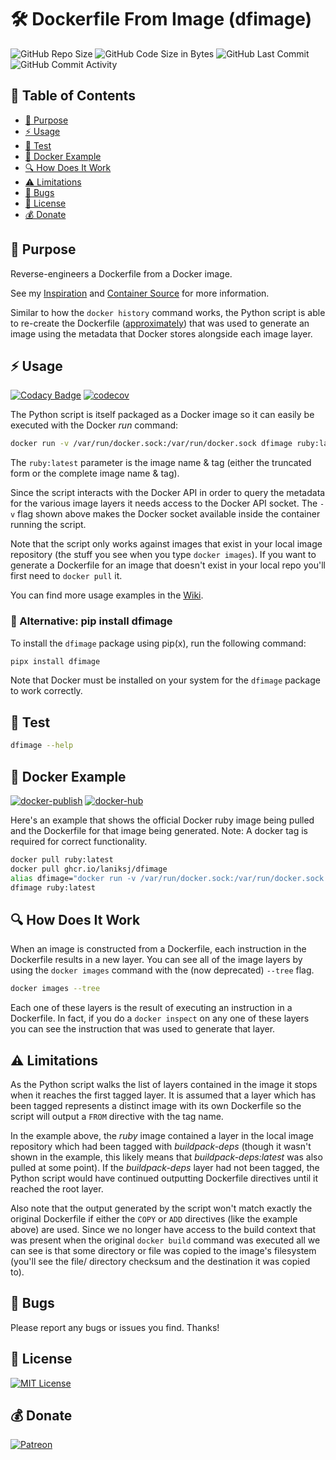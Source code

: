 # 🛠️ Dockerfile From Image (dfimage)

![GitHub Repo Size](https://img.shields.io/github/repo-size/laniksj/dfimage)
![GitHub Code Size in Bytes](https://img.shields.io/github/languages/code-size/laniksj/dfimage)
![GitHub Last Commit](https://img.shields.io/github/last-commit/laniksj/dfimage)
![GitHub Commit Activity](https://img.shields.io/github/commit-activity/m/laniksj/dfimage)

## 📑 Table of Contents

- [🎯 Purpose](#-purpose)
- [⚡ Usage](#-usage)
- [🧪 Test](#-test)
- [🐋 Docker Example](#-docker-example)
- [🔍 How Does It Work](#-how-does-it-work)
- [⚠️ Limitations](#️-limitations)
- [🐛 Bugs](#-bugs)
- [📝 License](#-license)
- [💰 Donate](#-donate)

## 🎯 Purpose

Reverse-engineers a Dockerfile from a Docker image.

See my [Inspiration](https://github.com/CenturyLinkLabs/dockerfile-from-image) and
[Container Source](https://hub.docker.com/r/chenzj/dfimage/) for more information.

Similar to how the `docker history` command works, the Python script is able to
re-create the Dockerfile ([approximately](#️-limitations)) that was used to
generate an image using the metadata that Docker stores alongside each image layer.

## ⚡ Usage

[![Codacy Badge](https://app.codacy.com/project/badge/Grade/e49393ee816646f28044e4d4f386f5ac)](https://www.codacy.com/gh/LanikSJ/dfimage/dashboard?utm_source=github.com&utm_medium=referral&utm_content=LanikSJ/dfimage&utm_campaign=Badge_Grade)
[![codecov](https://codecov.io/gh/LanikSJ/dfimage/branch/master/graph/badge.svg)](https://codecov.io/gh/LanikSJ/dfimage)

The Python script is itself packaged as a Docker image so it can easily be
executed with the Docker _run_ command:

```bash
docker run -v /var/run/docker.sock:/var/run/docker.sock dfimage ruby:latest
```

The `ruby:latest` parameter is the image name & tag (either the truncated form
or the complete image name & tag).

Since the script interacts with the Docker API in order to query the metadata
for the various image layers it needs access to the Docker API socket. The `-v`
flag shown above makes the Docker socket available inside the container running
the script.

Note that the script only works against images that exist in your local image
repository (the stuff you see when you type `docker images`). If you want to
generate a Dockerfile for an image that doesn't exist in your local repo you'll
first need to `docker pull` it.

You can find more usage examples in the [Wiki](https://github.com/LanikSJ/dfimage/wiki).

### 🐍 Alternative: pip install dfimage

To install the `dfimage` package using pip(x), run the following command:

```bash
pipx install dfimage
```

Note that Docker must be installed on your system for the `dfimage` package to
work correctly.

## 🧪 Test

```bash
dfimage --help
```

## 🐋 Docker Example

[![docker-publish](https://github.com/LanikSJ/dfimage/actions/workflows/docker-publish.yml/badge.svg)](https://github.com/LanikSJ/dfimage/actions/workflows/docker-publish.yml)
[![docker-hub](https://github.com/LanikSJ/dfimage/actions/workflows/docker-hub.yml/badge.svg)](https://github.com/LanikSJ/dfimage/actions/workflows/docker-hub.yml)

Here's an example that shows the official Docker ruby image being pulled and the
Dockerfile for that image being generated. Note: A docker tag is required for
correct functionality.

```bash
docker pull ruby:latest
docker pull ghcr.io/laniksj/dfimage
alias dfimage="docker run -v /var/run/docker.sock:/var/run/docker.sock --rm ghcr.io/laniksj/dfimage"
dfimage ruby:latest
```

## 🔍 How Does It Work

When an image is constructed from a Dockerfile, each instruction in the Dockerfile
results in a new layer. You can see all of the image layers by using the
`docker images` command with the (now deprecated) `--tree` flag.

```bash
docker images --tree
```

Each one of these layers is the result of executing an instruction in a Dockerfile.
In fact, if you do a `docker inspect` on any one of these layers you can see the
instruction that was used to generate that layer.

## ⚠️ Limitations

As the Python script walks the list of layers contained in the image it stops when
it reaches the first tagged layer. It is assumed that a layer which has been tagged
represents a distinct image with its own Dockerfile so the script will output a `FROM`
directive with the tag name.

In the example above, the _ruby_ image contained a layer in the local image repository
which had been tagged with _buildpack-deps_ (though it wasn't shown in the example,
this likely means that _buildpack-deps:latest_ was also pulled at some point). If
the _buildpack-deps_ layer had not been tagged, the Python script would have continued
outputting Dockerfile directives until it reached the root layer.

Also note that the output generated by the script won't match exactly the original
Dockerfile if either the `COPY` or `ADD` directives (like the example above) are
used. Since we no longer have access to the build context that was present when
the original `docker build` command was executed all we can see is that some
directory or file was copied to the image's filesystem (you'll see the file/
directory checksum and the destination it was copied to).

## 🐛 Bugs

Please report any bugs or issues you find. Thanks!

## 📝 License

[![MIT License](https://img.shields.io/badge/license-MIT-blue)](https://en.wikipedia.org/wiki/MIT_License)

## 💰 Donate

[![Patreon](https://img.shields.io/badge/patreon-donate-blue.svg)](https://www.patreon.com/laniksj/overview)
